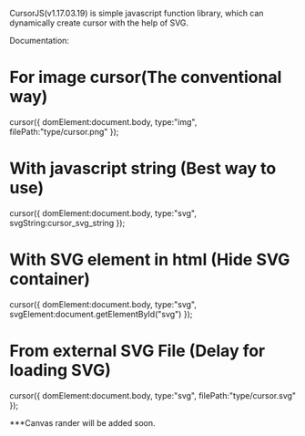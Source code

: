 CursorJS(v1.17.03.19) is simple javascript function library,
which can dynamically create cursor with the help of SVG.

Documentation:

# For image cursor(The conventional way)
cursor({
  domElement:document.body,
  type:"img",
  filePath:"type/cursor.png"
});

# With javascript string (Best way to use)
cursor({
  domElement:document.body,
  type:"svg",
  svgString:cursor_svg_string
});

# With SVG element in html (Hide SVG container)
cursor({
  domElement:document.body,
  type:"svg",
  svgElement:document.getElementById("svg")
});

# From external SVG File (Delay for loading SVG)
cursor({
  domElement:document.body,
  type:"svg",
  filePath:"type/cursor.svg"
});


***Canvas rander will be added soon.
